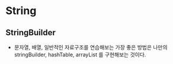 # String

## StringBuilder

* 문자열, 배열, 일반적인 자료구조를 연습해보는 가장 좋은 방법은 나만의 stringBuilder, hashTable, arrayList 를 구현해보는 것이다.



